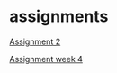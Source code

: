 # assignments

[Assignment 2](https://github.com/GijsLaros/assignments/blob/master/Assignment%201%20Gijs%20Laros.ipynb)

[Assignment week 4](https://github.com/GijsLaros/assignments/blob/master/Assignment_week_4_deel2.ipynb)
